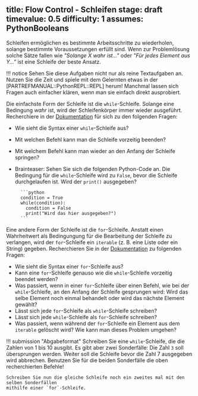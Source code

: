 title: Flow Control - Schleifen
stage: draft
timevalue: 0.5
difficulty: 1
assumes: PythonBooleans
---
Schleifen ermöglichen es bestimmte Arbeitsschritte zu wiederholen, solange bestimmte
Voraussetzungen erfüllt sind. Wenn zur Problemlösung solche Sätze fallen wie _"Solange X
wahr ist..."_ oder _"Für jedes Element aus Y..."_ ist eine Schleife der beste Ansatz.

!!! notice 
    Sehen Sie diese Aufgaben nicht nur als reine Textaufgaben an. Nutzen Sie die Zeit und spiele mit
    dem Gelernten etwas in der [PARTREFMANUAL::PythonREPL::REPL] herum! Manchmal lassen sich Fragen auch
    einfacher klären, wenn man sie einfach direkt ausprobiert.

Die einfachste Form der Schleife ist die `while`-Schleife. 
Solange eine Bedingung _wahr_ ist, wird der Schleifenkörper immer wieder ausgeführt.  
Recherchiere in der
[Dokumentation](https://docs.python.org/3.8/reference/compound_stmts.html#the-if-statement) für sich
zu den folgenden Fragen:
  
- Wie sieht die Syntax einer `while`-Schleife aus?
- Mit welchen Befehl kann man die Schleife vorzeitig beenden?
- Mit welchem Befehl kann man wieder an den Anfang der Schleife springen?
- Brainteaser: Sehen Sie sich die folgenden Python-Code an. Die Bedingung für die `while`-Schleife
  wird zu `False`, bevor die Schleife durchgelaufen ist. Wird der `print()` ausgegeben?
       
        ```python
        condition = True
        while(condition):
          condition = False
          print("Wird das hier ausgegeben?")
        ```

Eine andere Form der Schleife ist die `for`-Schleife. Anstatt einen Wahrheitwert als Bedingungung
für die Bearbeitung der Schleife zu verlangen, wird der `for`-Schleife ein `iterable` (z. B. eine
Liste oder ein String) gegeben. Recherchieren Sie in der
[Dokumentation](https://docs.python.org/3.8/tutorial/controlflow.html#for-statements) zu folgenden
Fragen:

- Wie sieht die Syntax einer `for`-Schleife aus?
- Kann eine `for`-Schleife genauso wie die `while`-Schleife vorzeitig beendet werden?
- Was passiert, wenn in einer `for`-Schleife über einen Befehl, wie bei der `while`-Schleife, an
  den Anfang der Schleife gesprungen wird: Wird das selbe Element noch einmal behandelt oder wird
  das nächste Element gewählt?
- Lässt sich jede `for`-Schleife als `while`-Schleife schreiben? 
- Lässt sich jede `while`-Schleife als `for`-Schleife schreiben?
- Was passiert, wenn während der `for`-Schleife ein Element aus dem `iterable` gelöscht wird? Wie
  kann man dieses Problem umgehen?

!!! submission "Abgabeformat"
    Schreiben Sie eine `while`-Schleife, die die Zahlen von 1 bis 10 ausgibt. Es gibt aber zwei
    Sonderfälle: Die Zahl `3` soll übersprungen werden. Weiter soll die Schleife bevor die Zahl 7
    ausgegeben wird abbrechen. Benutzen Sie für die beiden Sonderfälle die oben recherchierten
    Befehle! 

    Schreiben Sie nun die gleiche Schleife noch ein zweites mal mit den selben Sonderfällen 
    mithilfe einer `for`-Schleife.

<!-- !!! notice
    Sie können für die Zahlen von 1 bis 10 die Funktion
    [`range()`](https://docs.python.org/3/library/stdtypes.html?highlight=range#ranges) benutzen.
    Das ist vor allem bei `for`-Schleifen hilfreich. -->